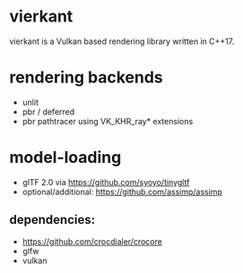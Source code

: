 # vierkant
vierkant is a Vulkan based rendering library written in C++17.

# rendering backends
- unlit
- pbr / deferred
- pbr pathtracer using VK_KHR_ray* extensions

# model-loading
- glTF 2.0 via https://github.com/syoyo/tinygltf
- optional/additional: https://github.com/assimp/assimp

dependencies:
-
- https://github.com/crocdialer/crocore
- glfw
- vulkan
